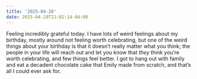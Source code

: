 ```yaml
---
title: '2025-04-20'
date: 2025-04-20T21:02:14-04:00
---
```


Feeling incredibly grateful today. I have lots of weird feelings about my birthday, mostly around not feeling worth celebrating, but one of the weird things about your birthday is that it doesn’t really matter what you think; the people in your life will reach out and let you know that *they* think you’re worth celebrating, and few things feel better. I got to hang out with family and eat a decadent chocolate cake that Emily made from scratch, and that’s all I could ever ask for.